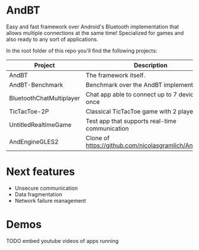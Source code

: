 AndBT
=====

Easy and fast framework over Android's Bluetooth implementation that allows multiple connections at the same time!
Specialized for games and also ready to any sort of applications.


In the root folder of this repo you'll find the following projects:

Project | Description
-------------------------|-------------
AndBT                    | The framework itself.
AndBT-Benchmark          | Benchmark over the AndBT implementation
BluetoothChatMultiplayer | Chat app able to connect up to 7 devices at once
TicTacToe-2P             | Classical TicTacToe game with 2 players
UntitledRealtimeGame     | Test app that supports real-time communication
AndEngineGLES2           | Clone of https://github.com/nicolasgramlich/AndEngine

Next features
=====
 - Unsecure communication
 - Data fragmentation
 - Network failure management

Demos
=====
TODO embed youtube videos of apps running

